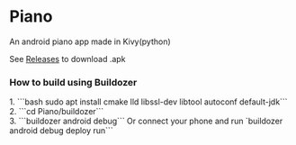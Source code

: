 # Piano
An android piano app made in Kivy(python)

See <a href=https://github.com/RaviRahar/Piano/releases>Releases</a> to download .apk<br>


<h3>How to build using Buildozer</h3>
1. ```bash sudo apt install cmake lld libssl-dev libtool autoconf default-jdk```<br>
2. ```cd Piano/buildozer```<br>
3. ```buildozer android debug``` Or connect your phone and run `buildozer android debug deploy run```<br>
